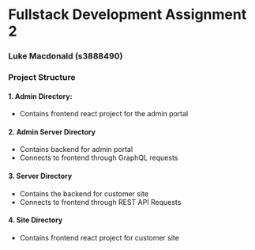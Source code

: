 # Fullstack Development Assignment 2
### Luke Macdonald (s3888490)
### Project Structure
#### 1. Admin Directory:
* Contains frontend react project for the admin portal
#### 2. Admin Server Directory
* Contains backend for admin portal
* Connects to frontend through GraphQL requests
#### 3. Server Directory
* Contains the backend for customer site
* Connects to frontend through REST API Requests

#### 4. Site Directory
* Contains frontend react project for customer site


